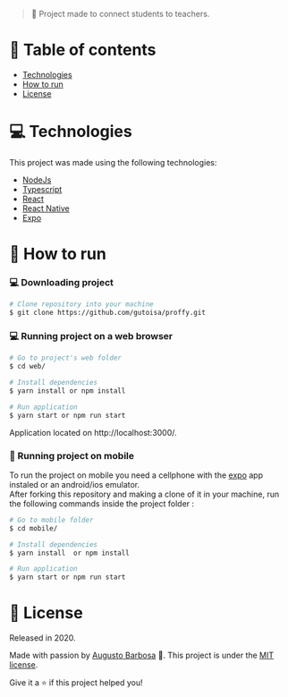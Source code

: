 > :rocket: Project made to connect students to teachers.

# :pushpin: Table of contents

- [Technologies](#computer-technologies)
- [How to run](#construction_worker-how-to-run)
- [License](#closed_book-license)

# :computer: Technologies

This project was made using the following technologies:

<ul>
  <li><a href="https://nodejs.org/en/docs/">NodeJs</a></li>
  <li><a href="https://www.typescriptlang.org/">Typescript</a></li>
  <li><a href="https://pt-br.reactjs.org/">React</a></li>
  <li><a href="https://reactnative.dev/">React Native</a></li>
  <li><a href="https://expo.io/">Expo</a></li>
</ul>

# :construction_worker: How to run

### :computer: Downloading project 

```bash
# Clone repository into your machine
$ git clone https://github.com/gutoisa/proffy.git
```

### 💻 Running project on a web browser

```bash
# Go to project's web folder
$ cd web/

# Install dependencies
$ yarn install or npm install

# Run application
$ yarn start or npm run start
```

Application located on http://localhost:3000/.

### 📱 Running project on mobile

To run the project on mobile you need a cellphone with the [expo](https://play.google.com/store/apps/details?id=host.exp.exponent) app instaled or an android/ios emulator.
<br />
After forking this repository and making a clone of it in your machine, run the following commands inside the project folder :

```bash
# Go to mobile folder
$ cd mobile/

# Install dependencies
$ yarn install  or npm install

# Run application
$ yarn start or npm run start
```

<!--You can read the resulting QRCode with [expo](https://play.google.com/store/apps/details?id=host.exp.exponent) or through an emulator.-->

# :closed_book: License

Released in 2020.

Made with passion by [Augusto Barbosa](https://github.com/gabrielpulga) 🚀.
This project is under the [MIT license](https://github.com/gabrielpulga/nlw2-proffy/blob/master/LICENSE).

Give it a ⭐️ if this project helped you!
